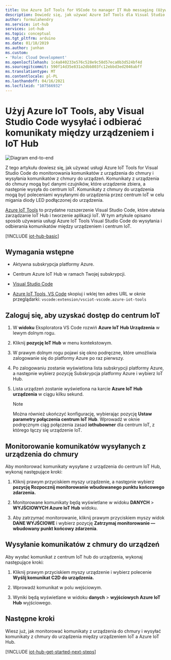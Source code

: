 ```yaml
---
title: Use Azure IoT Tools for VSCode to manager IT Hub messaging (Używanie programu VSCode do obsługi komunikatów centrum IT)
description: Dowiedz się, jak używać Azure IoT Tools dla Visual Studio Code do monitorowania komunikatów w chmurze i wysyłania komunikatów z chmury do urządzeń w Azure IoT Hub.
author: formulahendry
ms.service: iot-hub
services: iot-hub
ms.topic: conceptual
ms.tgt_pltfrm: arduino
ms.date: 01/18/2019
ms.author: junhan
ms.custom:
- 'Role: Cloud Development'
ms.openlocfilehash: 1c4a840233e576c528e9c58d57eca0b3d524bf4d
ms.sourcegitcommit: 590f14d35e831a2dbb803fc12ebbd3ed2046abff
ms.translationtype: MT
ms.contentlocale: pl-PL
ms.lasthandoff: 04/16/2021
ms.locfileid: "107566932"
---
```

# <a name="use-azure-iot-tools-for-visual-studio-code-to-send-and-receive-messages-between-your-device-and-iot-hub"></a>Użyj Azure IoT Tools, aby Visual Studio Code wysyłać i odbierać komunikaty między urządzeniem i IoT Hub

![Diagram end-to-end](./media/iot-hub-vscode-iot-toolkit-cloud-device-messaging/e-to-e-diagram.png)

Z tego artykułu dowiesz się, jak używać usługi Azure IoT Tools for Visual Studio Code do monitorowania komunikatów z urządzenia do chmury i wysyłania komunikatów z chmury do urządzeń. Komunikaty z urządzenia do chmury mogą być danymi czujników, które urządzenie zbiera, a następnie wysyła do centrum IoT. Komunikaty z chmury do urządzenia mogą być poleceniami wysyłanymi do urządzenia przez centrum IoT w celu migania diody LED podłączonej do urządzenia.

[Azure IoT Tools](https://marketplace.visualstudio.com/items?itemName=vsciot-vscode.azure-iot-toolkit) to przydatne rozszerzenie Visual Studio Code, które ułatwia zarządzanie IoT Hub i tworzenie aplikacji IoT. W tym artykule opisano sposób używania usługi Azure IoT Tools Visual Studio Code do wysyłania i odbierania komunikatów między urządzeniem i centrum IoT.

[!INCLUDE [iot-hub-basic](../../includes/iot-hub-basic-partial.md)]

## <a name="prerequisites"></a>Wymagania wstępne

* Aktywna subskrypcja platformy Azure.

* Centrum Azure IoT Hub w ramach Twojej subskrypcji.

* [Visual Studio Code](https://code.visualstudio.com/)

* [Azure IoT Tools, VS Code](https://marketplace.visualstudio.com/items?itemName=vsciot-vscode.azure-iot-tools) skopiuj i wklej ten adres URL w oknie przeglądarki: `vscode:extension/vsciot-vscode.azure-iot-tools`

## <a name="sign-in-to-access-your-iot-hub"></a>Zaloguj się, aby uzyskać dostęp do centrum IoT

1. W **widoku** Eksploratora VS Code rozwiń **Azure IoT Hub Urządzenia** w lewym dolnym rogu.

2. Kliknij **pozycję IoT Hub** w menu kontekstowym.

3. W prawym dolnym rogu pojawi się okno podręczne, które umożliwia zalogowanie się do platformy Azure po raz pierwszy.

4. Po zalogowaniu zostanie wyświetlona lista subskrypcji platformy Azure, a następnie wybierz pozycję Subskrypcja platformy Azure i wybierz IoT Hub.

5. Lista urządzeń zostanie wyświetlona na karcie **Azure IoT Hub urządzenia** w ciągu kilku sekund.

   > [!Note]
   > Można również ukończyć konfigurację, wybierając pozycję **Ustaw parametry połączenia centrum IoT Hub**. Wprowadź w oknie podręcznym ciąg połączenia zasad **iothubowner** dla centrum IoT, z którego łączy się urządzenie IoT.

## <a name="monitor-device-to-cloud-messages"></a>Monitorowanie komunikatów wysyłanych z urządzenia do chmury

Aby monitorować komunikaty wysyłane z urządzenia do centrum IoT Hub, wykonaj następujące kroki:

1. Kliknij prawym przyciskiem myszy urządzenie, a następnie wybierz **pozycję Rozpocznij monitorowanie wbudowanego punktu końcowego zdarzenia.**

2. Monitorowane komunikaty będą wyświetlane w widoku **DANYCH**  >  **WYJŚCIOWYCH Azure IoT Hub** widoku.

3. Aby zatrzymać monitorowanie, kliknij prawym przyciskiem myszy widok **DANE WYJŚCIOWE** i wybierz pozycję **Zatrzymaj monitorowanie — wbudowany punkt końcowy zdarzenia**.

## <a name="send-cloud-to-device-messages"></a>Wysyłanie komunikatów z chmury do urządzeń

Aby wysłać komunikat z centrum IoT hub do urządzenia, wykonaj następujące kroki:

1. Kliknij prawym przyciskiem myszy urządzenie i wybierz polecenie **Wyślij komunikat C2D do urządzenia.**

2. Wprowadź komunikat w polu wejściowym.

3. Wyniki będą wyświetlane w widoku **danych**  >  **wyjściowych Azure IoT Hub** wyjściowego.

## <a name="next-steps"></a>Następne kroki

Wiesz już, jak monitorować komunikaty z urządzenia do chmury i wysyłać komunikaty z chmury do urządzenia między urządzeniem IoT a Azure IoT Hub.

[!INCLUDE [iot-hub-get-started-next-steps](../../includes/iot-hub-get-started-next-steps.md)]